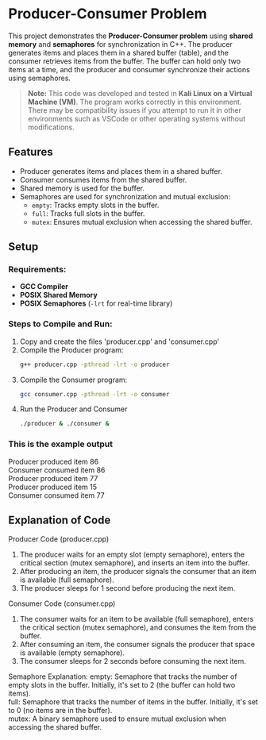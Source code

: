 # Producer-Consumer Problem 
This project demonstrates the **Producer-Consumer problem** using **shared memory** and **semaphores** for synchronization in C++. The producer generates items and places them in a shared buffer (table), and the consumer retrieves items from the buffer. The buffer can hold only two items at a time, and the producer and consumer synchronize their actions using semaphores.

> **Note:** This code was developed and tested in **Kali Linux on a Virtual Machine (VM)**. The program works correctly in this environment. There may be compatibility issues if you attempt to run it in other environments such as VSCode or other operating systems without modifications.

## Features 
- Producer generates items and places them in a shared buffer.
- Consumer consumes items from the shared buffer.
- Shared memory is used for the buffer.
- Semaphores are used for synchronization and mutual exclusion:
  - `empty`: Tracks empty slots in the buffer.
  - `full`: Tracks full slots in the buffer.
  - `mutex`: Ensures mutual exclusion when accessing the shared buffer.
 
## Setup

### Requirements:
- **GCC Compiler**
- **POSIX Shared Memory**
- **POSIX Semaphores** (`-lrt` for real-time library)

### Steps to Compile and Run: 
1. Copy and create the files 'producer.cpp' and 'consumer.cpp'
2. Compile the Producer program:
   ```bash
   g++ producer.cpp -pthread -lrt -o producer
3. Compile the Consumer program:
   ```bash
   gcc consumer.cpp -pthread -lrt -o consumer
4. Run the Producer and Consumer
   ```bash
   ./producer & ./consumer &

### This is the example output 
Producer produced item 86 <br />
Consumer consumed item 86 <br />
Producer produced item 77 <br />
Producer produced item 15 <br />
Consumer consumed item 77 <br />

## Explanation of Code

Producer Code (producer.cpp)
1. The producer waits for an empty slot (empty semaphore), enters the critical section (mutex semaphore), and inserts an item into the buffer.
2. After producing an item, the producer signals the consumer that an item is available (full semaphore).
3. The producer sleeps for 1 second before producing the next item.

Consumer Code (consumer.cpp)
1. The consumer waits for an item to be available (full semaphore), enters the critical section (mutex semaphore), and consumes the item from the buffer.
2. After consuming an item, the consumer signals the producer that space is available (empty semaphore).
3. The consumer sleeps for 2 seconds before consuming the next item.

Semaphore Explanation:
empty: Semaphore that tracks the number of empty slots in the buffer. Initially, it's set to 2 (the buffer can hold two items). <br />
full: Semaphore that tracks the number of items in the buffer. Initially, it's set to 0 (no items are in the buffer). <br />
mutex: A binary semaphore used to ensure mutual exclusion when accessing the shared buffer. <br />
